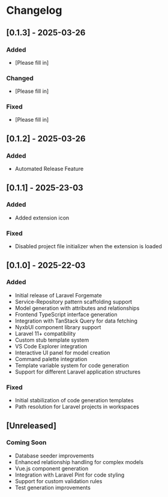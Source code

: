 # Changelog

## [0.1.3] - 2025-03-26

### Added
- [Please fill in]

### Changed
- [Please fill in]

### Fixed
- [Please fill in]

## [0.1.2] - 2025-03-26

### Added

- Automated Release Feature

## [0.1.1] - 2025-23-03

### Added

- Added extension icon

### Fixed

- Disabled project file initializer when the extension is loaded

## [0.1.0] - 2025-22-03

### Added

- Initial release of Laravel Forgemate
- Service-Repository pattern scaffolding support
- Model generation with attributes and relationships
- Frontend TypeScript interface generation
- Integration with TanStack Query for data fetching
- NyxbUI component library support
- Laravel 11+ compatibility
- Custom stub template system
- VS Code Explorer integration
- Interactive UI panel for model creation
- Command palette integration
- Template variable system for code generation
- Support for different Laravel application structures

### Fixed

- Initial stabilization of code generation templates
- Path resolution for Laravel projects in workspaces

## [Unreleased]

### Coming Soon

- Database seeder improvements
- Enhanced relationship handling for complex models
- Vue.js component generation
- Integration with Laravel Pint for code styling
- Support for custom validation rules
- Test generation improvements

```

```
